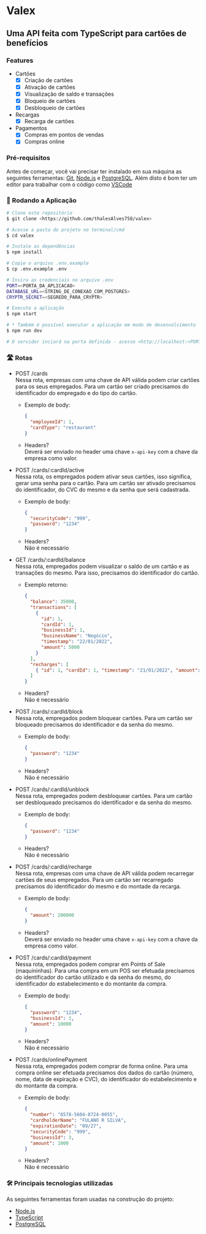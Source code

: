 # Valex

## Uma API feita com TypeScript para cartões de benefícios

### Features

- Cartões
  - [x] Criação de cartões
  - [x] Ativação de cartões
  - [x] Visualização de saldo e transações
  - [x] Bloqueio de cartões
  - [x] Desbloqueio de cartões
- Recargas
  - [x] Recarga de cartões
- Pagamentos
  - [x] Compras em pontos de vendas
  - [x] Compras online

### Pré-requisitos

Antes de começar, você vai precisar ter instalado em sua máquina as seguintes ferramentas:
[Git](https://git-scm.com), [Node.js](https://nodejs.org/en/) e [PostgreSQL](https://www.postgresql.org/download/).
Além disto é bom ter um editor para trabalhar com o código como [VSCode](https://code.visualstudio.com/)

### 🎲 Rodando a Aplicação

```bash
# Clone este repositório
$ git clone <https://github.com/thalesAlves758/valex>

# Acesse a pasta do projeto no terminal/cmd
$ cd valex

# Instale as dependências
$ npm install

# Copie o arquivo .env.example
$ cp .env.example .env

# Insira as credenciais no arquivo .env
PORT=<PORTA_DA_APLICACAO>
DATABASE_URL=<STRING_DE_CONEXAO_COM_POSTGRES>
CRYPTR_SECRET=<SEGREDO_PARA_CRYPTR>

# Execute a aplicação
$ npm start

# * Também é possível executar a aplicação em modo de desenvolvimento
$ npm run dev

# O servidor inciará na porta definida - acesse <http://localhost:<PORTA>>
```

### 🛣️ Rotas

- POST /cards<br>
  Nessa rota, empresas com uma chave de API válida podem criar cartões para os seus empregados. Para um cartão ser criado precisamos do identificador do empregado e do tipo do cartão.

  - Exemplo de body:

    ```json
    {
      "employeeId": 1,
      "cardType": "restaurant"
    }
    ```

  - Headers?<br>
    Deverá ser enviado no header uma chave `x-api-key` com a chave da empresa como valor.
    <br>

- POST /cards/:cardId/active<br>
  Nessa rota, os empregados podem ativar seus cartões, isso significa, gerar uma senha para o cartão. Para um cartão ser ativado precisamos do identificador, do CVC do mesmo e da senha que será cadastrada.

  - Exemplo de body:

    ```json
    {
      "securityCode": "999",
      "password": "1234"
    }
    ```

  - Headers?<br>
    Não é necessário
    <br>

- GET /cards/:cardId/balance<br>
  Nessa rota, empregados podem visualizar o saldo de um cartão e as transações do mesmo. Para isso, precisamos do identificador do cartão.

  - Exemplo retorno:

    ```json
    {
      "balance": 35000,
      "transactions": [
        {
          "id": 1,
          "cardId": 1,
          "businessId": 1,
          "businessName": "Negócio",
          "timestamp": "22/01/2022",
          "amount": 5000
        }
      ],
      "recharges": [
        { "id": 1, "cardId": 1, "timestamp": "21/01/2022", "amount": 40000 }
      ]
    }
    ```

  - Headers?<br>
    Não é necessário
    <br>

- POST /cards/:cardId/block<br>
  Nessa rota, empregados podem bloquear cartões. Para um cartão ser bloqueado precisamos do identificador e da senha do mesmo.

  - Exemplo de body:

    ```json
    {
      "password": "1234"
    }
    ```

  - Headers?<br>
    Não é necessário
    <br>

- POST /cards/:cardId/unblock<br>
  Nessa rota, empregados podem desbloquear cartões. Para um cartão ser desbloqueado precisamos do identificador e da senha do mesmo.

  - Exemplo de body:

    ```json
    {
      "password": "1234"
    }
    ```

  - Headers?<br>
    Não é necessário
    <br>

- POST /cards/:cardId/recharge<br>
  Nessa rota, empresas com uma chave de API válida podem recarregar cartões de seus empregados. Para um cartão ser recarregado precisamos do identificador do mesmo e do montade da recarga.

  - Exemplo de body:

    ```json
    {
      "amount": 200000
    }
    ```

  - Headers?<br>
    Deverá ser enviado no header uma chave `x-api-key` com a chave da empresa como valor.
    <br>

- POST /cards/:cardId/payment<br>
  Nessa rota, empregados podem comprar em Points of Sale (maquininhas). Para uma compra em um POS ser efetuada precisamos do identificador do cartão utilizado e da senha do mesmo, do identificador do estabelecimento e do montante da compra.

  - Exemplo de body:

    ```json
    {
      "password": "1234",
      "businessId": 1,
      "amount": 10000
    }
    ```

  - Headers?<br>
    Não é necessário
    <br>

- POST /cards/onlinePayment<br>
  Nessa rota, empregados podem comprar de forma online. Para uma compra online ser efetuada precisamos dos dados do cartão (número, nome, data de expiração e CVC), do identificador do estabelecimento e do montante da compra.

  - Exemplo de body:

    ```json
    {
      "number": "6578-5604-8724-0055",
      "cardholderName": "FULANO R SILVA",
      "expirationDate": "09/27",
      "securityCode": "999",
      "businessId": 3,
      "amount": 1000
    }
    ```

  - Headers?<br>
    Não é necessário
    <br>

### 🛠 Principais tecnologias utilizadas

As seguintes ferramentas foram usadas na construção do projeto:

- [Node.js](https://nodejs.org/en/)
- [TypeScript](https://www.typescriptlang.org/)
- [PostgreSQL](https://www.postgresql.org/download/)
